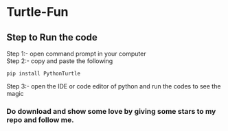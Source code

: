 # Turtle-Fun

## Step to Run the code

Step 1:- open command prompt in your computer <br>
Step 2:- copy and paste the following <br>
         
    pip install PythonTurtle
         
Step 3:- open the IDE or code editor of python and run the codes to see the magic   

### Do download and show some love by giving some stars to my repo and follow me.

